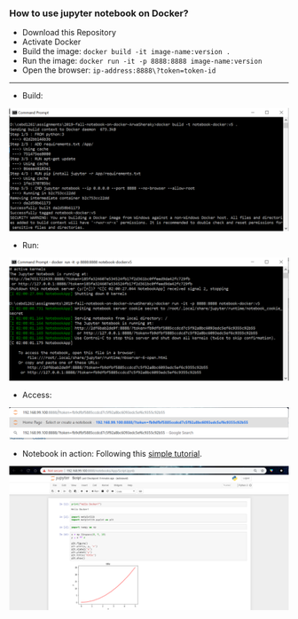 ### How to use jupyter notebook on Docker?
* Download this Repository
* Activate Docker
* Build the image: `docker build -it image-name:version .`
* Run the image: `docker run -it -p 8888:8888 image-name:version`
* Open the browser: `ip-address:8888\?token=token-id`

________________________

* Build:

![build-cmd](files/1-build.png)

* Run:

![run-cmd](files/2-run.png)

* Access:

![access-nb](files/3-browser.png)

* Notebook in action:
Following this [simple tutorial](https://nbviewer.jupyter.org/github/jrjohansson/scientific-python-lectures/blob/master/Lecture-4-Matplotlib.ipynb).

![nb-run](files/4-nb.png)

